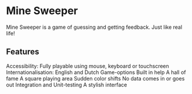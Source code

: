 # Mine Sweeper

Mine Sweeper is a game of guessing and getting feedback.
Just like real life!

## Features
  Accessibility: Fully playable using mouse, keyboard or touchscreen
  Internationalisation: English and Dutch
  Game-options
  Built in help
  A hall of fame
  A square playing area
  Sudden color shifts
  No data comes in or goes out
  Integration and Unit-testing
  A stylish interface
